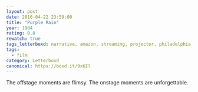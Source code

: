 ```yaml
---
layout: post 
date: 2016-04-22 23:59:00
title: "Purple Rain"
year: 1984
rating: 0.8
rewatch: true
tags_letterboxd: narrative, amazon, streaming, projector, philadelphia, leah, musical
tags:
  - film
category: Letterboxd
canonical: https://boxd.it/9x6Il
---
```


The offstage moments are flimsy. The onstage moments are unforgettable.